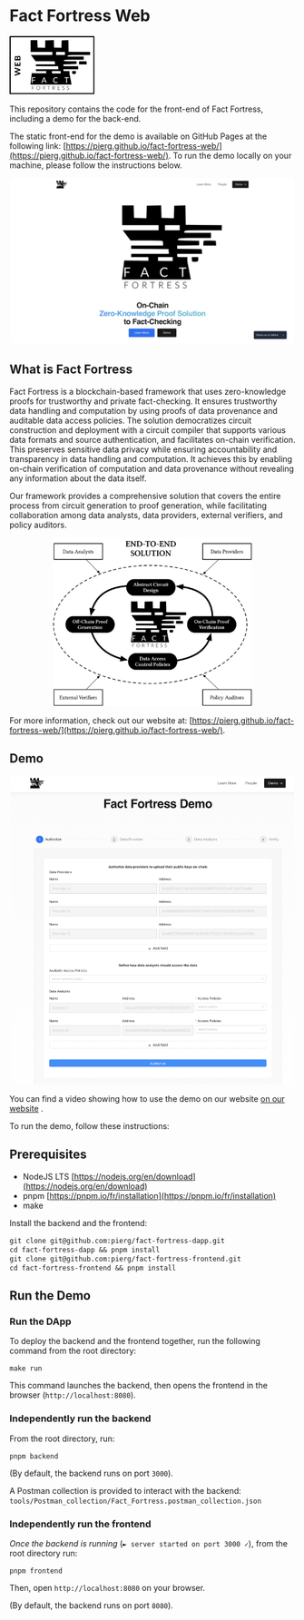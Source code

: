 # Fact Fortress Web
<p align="left">
  <img src="./docs/logo-web-500.png" alt="Fact Fortress Logo" width="150"/>
</p>

This repository contains the code for the front-end of Fact Fortress, including a demo for the back-end.

The static front-end for the demo is available on GitHub Pages at the following link: [https://pierg.github.io/fact-fortress-web/](https://pierg.github.io/fact-fortress-web/). To run the demo locally on your machine, please follow the instructions below.

<p align="center">
  <img src="./docs/website.png" alt="Fact Fortress Home Page" width="500"/>
</p>


## What is Fact Fortress

Fact Fortress is a blockchain-based framework that uses zero-knowledge proofs for trustworthy and private fact-checking. It ensures trustworthy data handling and computation by using proofs of data provenance and auditable data access policies. The solution democratizes circuit construction and deployment with a circuit compiler that supports various data formats and source authentication, and facilitates on-chain verification. This preserves sensitive data privacy while ensuring accountability and transparency in data handling and computation. It achieves this by enabling on-chain verification of computation and data provenance without revealing any information about the data itself.


Our framework provides a comprehensive solution that covers the entire process from circuit generation to proof generation, while facilitating collaboration among data analysts, data providers, external verifiers, and policy auditors.



<p align="center">
  <img src="./docs/end-to-end-500.png" alt="Fact Fortress Overview" width="350"/>
</p>



For more information, check out our website at: [https://pierg.github.io/fact-fortress-web/](https://pierg.github.io/fact-fortress-web/).



## Demo 

<p align="center">
  <img src="./docs/demo.png" alt="Front-end" width="500"/>
</p>


You can find a video showing how to use the demo on our website
[on our website](https://pierg.github.io/fact-fortress-web/demo) .


To run the demo, follow these instructions:


## Prerequisites

- NodeJS LTS [https://nodejs.org/en/download](https://nodejs.org/en/download)
- pnpm [https://pnpm.io/fr/installation](https://pnpm.io/fr/installation)
- make

Install the backend and the frontend:

```
git clone git@github.com:pierg/fact-fortress-dapp.git
cd fact-fortress-dapp && pnpm install
git clone git@github.com:pierg/fact-fortress-frontend.git
cd fact-fortress-frontend && pnpm install
```

## Run the Demo

### Run the DApp

To deploy the backend and the frontend together, run the following command from the root directory:

```
make run
```

This command launches the backend, then opens the frontend in the browser (`http://localhost:8080`).

### Independently run the backend

From the root directory, run:

```
pnpm backend
```

(By default, the backend runs on port `3000`).

A Postman collection is provided to interact with the backend: `tools/Postman_collection/Fact_Fortress.postman_collection.json`

### Independently run the frontend


*Once the backend is running* (`► server started on port 3000 ✓`), from the root directory run:

```
pnpm frontend
```

Then, open `http://localhost:8080` on your browser.

(By default, the backend runs on port `8080`).